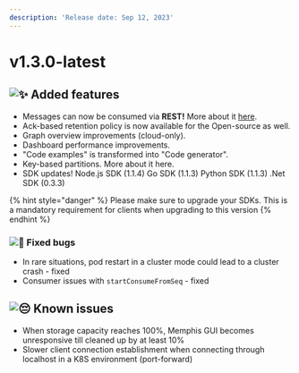 ```yaml
---
description: 'Release date: Sep 12, 2023'
---
```


# v1.3.0-latest

## ![:sparkles:](https://a.slack-edge.com/production-standard-emoji-assets/14.0/apple-medium/2728.png) Added features

* Messages can now be consumed via **REST!** More about it [here](https://github.com/memphisdev/memphis-rest-gateway#4-consume-a-batch-of-messages-).
* Ack-based retention policy is now available for the Open-source as well.
* Graph overview improvements (cloud-only).
* Dashboard performance improvements.
* "Code examples" is transformed into "Code generator".
* Key-based partitions. More about it here.
* SDK updates! Node.js SDK (1.1.4) Go SDK (1.1.3) Python SDK (1.1.3) .Net SDK (0.3.3)

{% hint style="danger" %}
Please make sure to upgrade your SDKs. This is a mandatory requirement for clients when upgrading to this version
{% endhint %}

### ![:bug:](https://a.slack-edge.com/production-standard-emoji-assets/14.0/apple-medium/1f41b.png) Fixed bugs

* In rare situations, pod restart in a cluster mode could lead to a cluster crash - fixed&#x20;
* Consumer issues with `startConsumeFromSeq` - fixed

## ![:pensive:](https://a.slack-edge.com/production-standard-emoji-assets/14.0/apple-medium/1f614.png) Known issues

* When storage capacity reaches 100%, Memphis GUI becomes unresponsive till cleaned up by at least 10%
* Slower client connection establishment when connecting through localhost in a K8S environment (port-forward)
